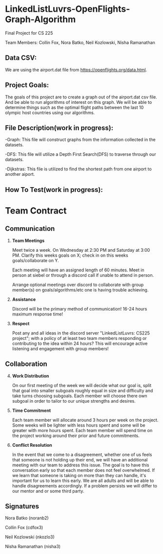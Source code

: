 # LinkedListLuvrs-OpenFlights-Graph-Algorithm
Final Project for CS 225

Team Members: Collin Fox, Nora Batko, Neil Kozlowski, Nisha Ramanathan

## Data CSV:
 We are using the airport.dat file from https://openflights.org/data.html.
 
 ## Project Goals:
 The goals of this project are to create a graph out of the airport.dat csv file. And be able to run algorithms of interest on this graph. We will be able to determine things such as the optimal flight paths between the last 10 olympic host countries using our algorithms.
 
  ## File Description(work in progress):
  -Graph: This file will construct graphs from the information collected in the datasets.
  
  -DFS: This file will utilize a Depth First Search(DFS) to traverse through our datasets.
  
  -Dijkstras: This file is utilized to find the shortest path from one airport to another aiport.
  
  ## How To Test(work in progress):
 
 # Team Contract

## Communication
1. **Team Meetings** 

    Meet twice a week. On Wednesday at 2:30 PM and Saturday at 3:00 PM. Clarify this weeks goals on X; check in on this weeks goals/collaborate on Y.
    
    Each meeting will have an assigned length of 60 minutes. Meet in person at siebel or through a discord call if unable to attend in person.
    
    Arrange optional meetings over discord to collaborate with group member(s) on goals/algorithms/etc one is having trouble achieving.

2. **Assistance** 

    Discord will be the primary method of communication! 16-24 hours maximum response time!

3. **Respect** 
    
    Post any and all ideas in the discord server "LinkedListLuvrs: CS225 project"; with a policy of at least two team members responding or contributing to the idea within 24 hours? This will encourage active listening and engagement with group members!

## Collaboration

4. **Work Distribution** 

    On our first meeting of the week we will decide what our goal is, split that goal into smaller subgoals roughly equal in size and difficulty and take turns choosing subgoals. Each member will choose there own subgoal in order to tailor to our unique strengths and desires.

5. **Time Commitment** 
    
    Each team member will allocate around 3 hours per week on the project. Some weeks will be lighter with less hours spent and some will be greater with more hours spent. Each team member will spend time on the project working around their prior and future commitments. 

6. **Conflict Resolution** 

    In the event that we come to a disagreement, whether one of us feels that someone is not holding up their end, we will have an additional meeting with our team to address this issue. The goal is to have this conversation early so that each member does not feel overwhelmed. If we learn that someone is taking on more than they can handle, it's important for us to learn this early. We are all adults and will be able to handle disagreements accordingly. If a problem persists we will differ to our mentor and or some third party.

## Signatures
Nora Batko (noranb2)

Collin Fox (cdfox3)

Neil Kozlowski (nkozlo3)

Nisha Ramanathan (nisha3)
